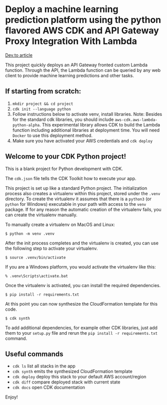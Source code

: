 # Deploy a machine learning prediction platform using the python flavored AWS CDK and API Gateway Proxy Integration With Lambda

[Dev.to article](https://dev.to/wesleycheek/deploy-an-api-fronted-lambda-function-using-aws-cdk-2nch)

This project quickly deploys an API Gateway fronted custom Lambda function.
Through the API, the Lambda function can be queried by any web client to provide machine learning predictions and other tasks.

## If starting from scratch:

1) `mkdir project && cd project`
2) `cdk init --language python`
3) Follow instructions below to activate venv, install libraries.
Note: Besides for the standard cdk libraries, you should include `aws-cdk.aws-lambda-python-alpha`.
This experimental library allows CDK to build the Lambda function including additional libraries at deployment time.
You will need `Docker` to use this deployment method.
4) Make sure you have activated your AWS credentials and `cdk deploy`



## Welcome to your CDK Python project!

This is a blank project for Python development with CDK.

The `cdk.json` file tells the CDK Toolkit how to execute your app.

This project is set up like a standard Python project.  The initialization
process also creates a virtualenv within this project, stored under the `.venv`
directory.  To create the virtualenv it assumes that there is a `python3`
(or `python` for Windows) executable in your path with access to the `venv`
package. If for any reason the automatic creation of the virtualenv fails,
you can create the virtualenv manually.

To manually create a virtualenv on MacOS and Linux:

```
$ python -m venv .venv
```

After the init process completes and the virtualenv is created, you can use the following
step to activate your virtualenv.

```
$ source .venv/bin/activate
```

If you are a Windows platform, you would activate the virtualenv like this:

```
% .venv\Scripts\activate.bat
```

Once the virtualenv is activated, you can install the required dependencies.

```
$ pip install -r requirements.txt
```

At this point you can now synthesize the CloudFormation template for this code.

```
$ cdk synth
```

To add additional dependencies, for example other CDK libraries, just add
them to your `setup.py` file and rerun the `pip install -r requirements.txt`
command.

## Useful commands

 * `cdk ls`          list all stacks in the app
 * `cdk synth`       emits the synthesized CloudFormation template
 * `cdk deploy`      deploy this stack to your default AWS account/region
 * `cdk diff`        compare deployed stack with current state
 * `cdk docs`        open CDK documentation

Enjoy!

